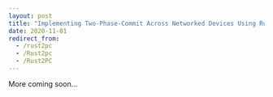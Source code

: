 ```yaml
---
layout: post
title: "Implementing Two-Phase-Commit Across Networked Devices Using Rust Language"
date: 2020-11-01
redirect_from:
  - /rust2pc
  - /Rust2pc
  - /Rust2PC
---
```

More coming soon...
